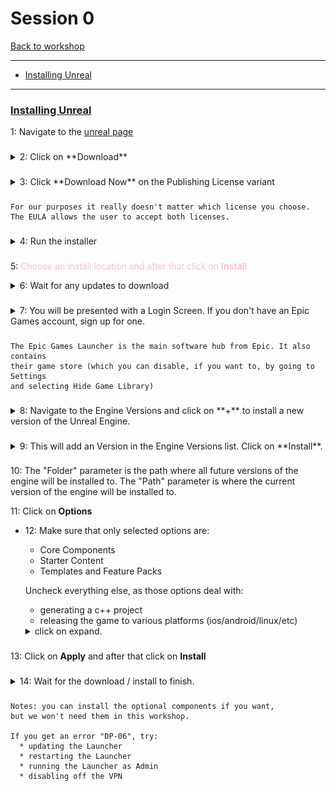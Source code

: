 # Session 0
[Back to workshop](https://github.com/Bleeck/UE_Workshop)

---

* [Installing Unreal](https://github.com/Bleeck/UE_Workshop/blob/master/Session_0.md#installing-unreal)
---
### [Installing Unreal](https://github.com/Bleeck/UE_Workshop/blob/master/Session_0.md)
 1: Navigate to the [unreal page](https://www.unrealengine.com/)

###

  <details>
  <summary>2: Click on **Download** </summary>

  ![](./Assets/Session0/2_click_download.jpg)
  </details>   

###

  <details>
  <summary>3: Click **Download Now** on the Publishing License variant </summary>

  ![](./Assets/Session0/3_download_license.jpg)
  </details>   

###

    For our purposes it really doesn't matter which license you choose.
    The EULA allows the user to accept both licenses.

###

<details>
<summary>4: Run the installer </summary>

![](./Assets/Session0/4_run_installer.jpg)
</details>   

###

5: <span style = "color:pink"> Choose an install location and after that click on **Install**</span>

<details>

###

<summary>6: Wait for any updates to download </summary>

![](./Assets/Session0/6_updates.jpg)
</details>   

###

<details>
<summary>7: You will be presented with a Login Screen. If you don't have an Epic Games account, sign up for one. </summary>

![](./Assets/Session0/7_login.jpg)
</details>

###

    The Epic Games Launcher is the main software hub from Epic. It also contains  
    their game store (which you can disable, if you want to, by going to Settings
    and selecting Hide Game Library)

###

<details>
<summary>8: Navigate to the Engine Versions and click on  **+**  to install a new version of the Unreal Engine. </summary>

![](./Assets/Session0/8_engine_versions.jpg)
</details>

###

<details>
<summary>9: This will add an Version in the Engine Versions list. Click on **Install**. </summary>

![](./Assets/Session0/9_add_version.jpg)
</details>

###

10: The "Folder" parameter is the path where all future versions of the engine will be installed to. The "Path" parameter is where the current version of the engine will be installed to.

11: Click on **Options**

  - 12: Make sure that only selected options are:
      * Core Components
      * Starter Content
      * Templates and Feature Packs

      Uncheck everything else, as those options deal with:
      * generating a c++ project
      * releasing the game to various platforms (ios/android/linux/etc)
      <details>
      <summary>click on expand. </summary>

      ![](./Assets/Session0/12_modules.jpg)
      </details>

###      

  13: Click on **Apply** and after that click on **Install**



###

<details>
<summary>14: Wait for the download / install to finish. </summary>

![](./Assets/Session0/13_wait_to_install.jpg)
</details>

###

###

    Notes: you can install the optional components if you want,
    but we won't need them in this workshop.

    If you get an error "DP-06", try:
      * updating the Launcher
      * restarting the Launcher
      * running the Launcher as Admin
      * disabling off the VPN
